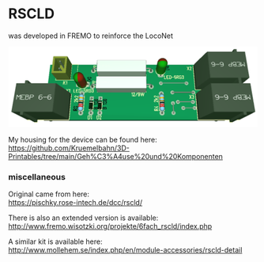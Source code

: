 # RSCLD

was developed in FREMO to reinforce the LocoNet<br> 

![PCB from RSCLD](/Images/RSCLD.png)<br>

My housing for the device can be found here: https://github.com/Kruemelbahn/3D-Printables/tree/main/Geh%C3%A4use%20und%20Komponenten<br>

### miscellaneous
Original came from here:<br>
https://pischky.rose-intech.de/dcc/rscld/<br>

There is also an extended version is available:<br>
http://www.fremo.wisotzki.org/projekte/6fach_rscld/index.php

A similar kit is available here:<br>
http://www.mollehem.se/index.php/en/module-accessories/rscld-detail
